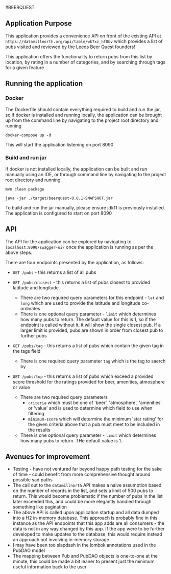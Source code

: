 #BEERQUEST

## Application Purpose

This application provides a convenience API on front of the existing API at `https://datamillnorth.org/api/table/wk7xz_hf8bv` which provides a list of pubs visited and reviewed by the Leeds Beer Quest founders!

This application offers the functionality to return pubs from this list by location, by rating in a number of categories, and by searching through tags for a given feature


## Running the application
### Docker
The Dockerfile should contain everything required to build and run the jar, so if docker is installed and running locally, the application can be brought up from the command line by navigating to the project root directory and running 

`docker-compose up -d`

This will start the application listening on port 8090

### Build and run jar
If docker is not installed locally, the application can be built and run manually using an IDE, or through command line by navigating to the project root directory and running

`mvn clean package`

`java -jar ./target/beerquest-0.0.1-SNAPSHOT.jar`

To build and run the jar manually, please ensure jdk11 is previously installed. The application is configured to start on port 8090


## API

The API for the application can be explored by navigating to `localhost:8090/swagger-ui/` once the application is running as per the above steps.

There are four endpoints presented by the application, as follows:

* `GET /pubs` - this returns a list of all pubs

* `GET /pubs/closest` - this returns a list of pubs closest to provided latitude and longitude. 
    * There are two required query parameters for this endpoint - `lat` and `long` which are used to provide the latitude and longitude co-ordinates
    * There is one optional query parameter - `limit` which determines how many pubs to return. The default value for this is 1, so if the endpoint is called without it, it will show the single closest pub. If a larger limit is provided, pubs are shown in order from closest pub to further pubs

* `GET /pubs/tag` - this returns a list of pubs which contain the given tag in the tags field
    * There is one required query parameter `tag` which is the tag to saerch by

* `GET /pubs/top` - this returns a list of pubs which exceed a provided score threshold for the ratings provided for beer, amenities, atmosphere or value
    * There are two required query parameters
        * `criteria` which must be one of 'beer', 'atmosphere', 'amenities' or 'value' and is used to determine which field to use when filtering
        * `minimum-score` which will determine the minimum 'star rating' for the given criteria above that a pub must meet to be included in the results
    * There is one optional query parameter - `limit` which determines how many pubs to return. THe default value is 1.
    

## Avenues for improvement

* Testing - have not ventured far beyond happy path testing for the sake of time - could benefit from more comprehensive thought around possible sad paths
* The call out to the `datamillnorth` API makes a naive assumption based on the number of records in the list, and sets a limit of 500 pubs to return. This would become problematic if the number of pubs in the list later exceeded this, and could be more elegantly handled through something like pagination
* The above API is called upon application startup and all data dumped into a H2 in-memory database. This approach is probably fine in this instance as the API endpoints that this app adds are all consumers - the data is not in any way changed by this app. If the app were to be further developed to make updates to the database, this would require instead an approach not involving in-memory storage
* I may have been too slapdash in the lombok annotations used in the PubDAO model
* The mapping between Pub and PubDAO objects is one-to-one at the minute, this could be made a bit leaner to present just the minimum useful information back to the user